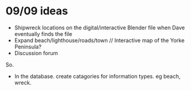 # 09/09 ideas

- Shipwreck locations on the digital/interactive Blender file when Dave eventually finds the file 
- Expand beach/lighthouse/roads/town // Interactive map of the Yorke Peninsula?
- Discussion forum 


So. 
- In the database. create catagories for information types. eg beach, wreck. 
